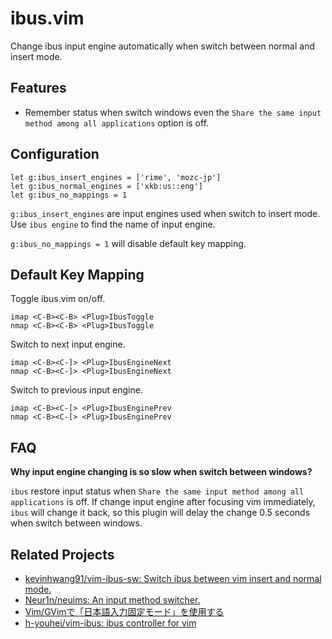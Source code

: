 # ibus.vim

Change ibus input engine automatically when switch between normal and insert mode.

## Features

- Remember status when switch windows even the `Share the same input method among all applications` option is off.

## Configuration

```vim
let g:ibus_insert_engines = ['rime', 'mozc-jp']
let g:ibus_normal_engines = ['xkb:us::eng']
let g:ibus_no_mappings = 1
```

`g:ibus_insert_engines` are input engines used when switch to insert mode. Use `ibus engine` to find the name of input engine.

`g:ibus_no_mappings = 1` will disable default key mapping.

## Default Key Mapping

Toggle ibus.vim on/off.

```vim
imap <C-B><C-B> <Plug>IbusToggle
nmap <C-B><C-B> <Plug>IbusToggle
```

Switch to next input engine.

```vim
imap <C-B><C-]> <Plug>IbusEngineNext
nmap <C-B><C-]> <Plug>IbusEngineNext
```

Switch to previous input engine.

```vim
imap <C-B><C-[> <Plug>IbusEnginePrev
nmap <C-B><C-[> <Plug>IbusEnginePrev
```

## FAQ

**Why input engine changing is so slow when switch between windows?**

`ibus` restore input status when `Share the same input method among all applications` is off. If change input engine after focusing vim immediately, `ibus` will change it back, so this plugin will delay the change 0.5 seconds when switch between windows.

## Related Projects

- [kevinhwang91/vim-ibus-sw: Switch ibus between vim insert and normal mode.](https://github.com/kevinhwang91/vim-ibus-sw)
- [Neur1n/neuims: An input method switcher.](https://github.com/Neur1n/neuims)
- [Vim/GVimで「日本語入力固定モード」を使用する](https://sites.google.com/site/fudist/Home/vim-nihongo-ban/vim-japanese/ime-control)
- [h-youhei/vim-ibus: ibus controller for vim](https://github.com/h-youhei/vim-ibus)

